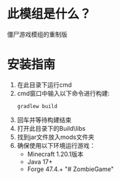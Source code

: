 
此模组是什么？
=======
僵尸游戏模组的重制版

安装指南
=======
1. 在此目录下运行cmd
2. cmd窗口中输入以下命令进行构建:
   ```
   gradlew build
   ```
3. 回车并等待构建结束
4. 打开此目录下的Build\libs
5. 找到jar文件放入mods文件夹
6. 确保使用以下环境运行游戏：
    - Minecraft 1.20.1版本
    - Java 17+
    - Forge 47.4.+
"# ZombieGame" 
